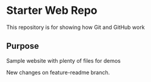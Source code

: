# Starter Web Repo

This repository is for showing how Git and GitHub work

## Purpose

Sample website with plenty of files for demos

New changes on feature-readme branch.